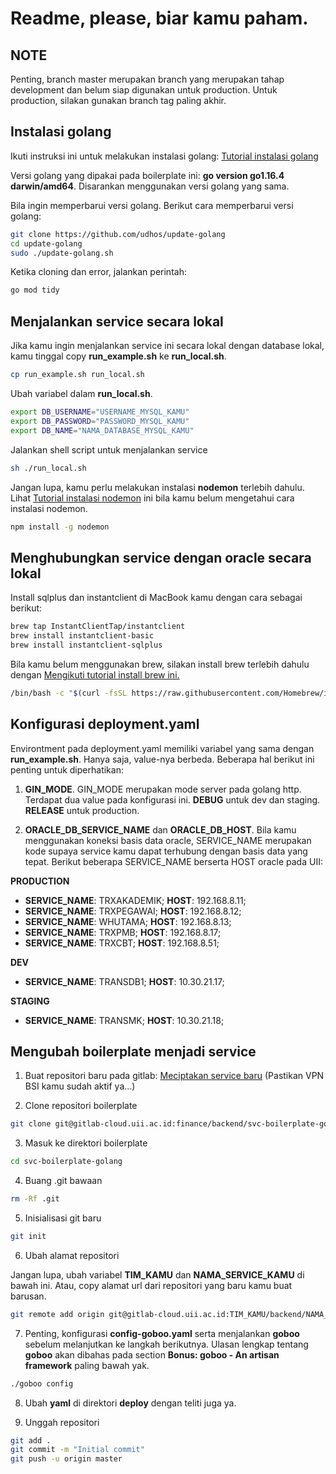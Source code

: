 # Readme, please, biar kamu paham.

## NOTE

Penting, branch master merupakan branch yang merupakan tahap development dan belum siap digunakan untuk production. Untuk production, 
silakan gunakan branch tag paling akhir.

## Instalasi golang

Ikuti instruksi ini untuk melakukan instalasi golang: [Tutorial instalasi golang](https://go.dev/doc/install)

Versi golang yang dipakai pada boilerplate ini: **go version go1.16.4 darwin/amd64**. Disarankan menggunakan versi golang yang sama.

Bila ingin memperbarui versi golang. Berikut cara memperbarui versi golang:

```bash
git clone https://github.com/udhos/update-golang
cd update-golang
sudo ./update-golang.sh
```

Ketika cloning dan error, jalankan perintah:

```bash
go mod tidy
```

## Menjalankan service secara lokal

Jika kamu ingin menjalankan service ini secara lokal dengan database lokal, kamu tinggal copy **run_example.sh** ke **run_local.sh**.

```bash
cp run_example.sh run_local.sh
```

Ubah variabel dalam **run_local.sh**.

```bash
export DB_USERNAME="USERNAME_MYSQL_KAMU"
export DB_PASSWORD="PASSWORD_MYSQL_KAMU"
export DB_NAME="NAMA_DATABASE_MYSQL_KAMU"
```

Jalankan shell script untuk menjalankan service

```bash
sh ./run_local.sh
```

Jangan lupa, kamu perlu melakukan instalasi **nodemon** terlebih dahulu. Lihat [Tutorial instalasi nodemon](https://www.npmjs.com/package/nodemon) ini bila kamu belum mengetahui cara instalasi nodemon.

```bash
npm install -g nodemon
```

## Menghubungkan service dengan oracle secara lokal

Install sqlplus dan instantclient di MacBook kamu dengan cara sebagai berikut:

```bash
brew tap InstantClientTap/instantclient
brew install instantclient-basic
brew install instantclient-sqlplus
```

Bila kamu belum menggunakan brew, silakan install brew terlebih dahulu dengan [Mengikuti tutorial install brew ini.](https://brew.sh)

```bash
/bin/bash -c "$(curl -fsSL https://raw.githubusercontent.com/Homebrew/install/HEAD/install.sh)"
```

## Konfigurasi deployment.yaml

Environtment pada deployment.yaml memiliki variabel yang sama dengan **run_example.sh**. Hanya saja, value-nya berbeda. Beberapa hal berikut ini penting untuk diperhatikan:

1. **GIN_MODE**. GIN_MODE merupakan mode server pada golang http. Terdapat dua value pada konfigurasi ini. **DEBUG** untuk dev dan staging. **RELEASE** untuk production.

2. **ORACLE_DB_SERVICE_NAME** dan **ORACLE_DB_HOST**. Bila kamu menggunakan koneksi basis data oracle, SERVICE_NAME merupakan kode supaya service kamu dapat terhubung dengan basis data yang tepat. Berikut beberapa SERVICE_NAME berserta HOST oracle pada UII:

**PRODUCTION**

- **SERVICE_NAME**: TRXAKADEMIK; **HOST**: 192.168.8.11;
- **SERVICE_NAME**: TRXPEGAWAI; **HOST**: 192.168.8.12;
- **SERVICE_NAME**: WHUTAMA; **HOST**: 192.168.8.13;
- **SERVICE_NAME**: TRXPMB; **HOST**: 192.168.8.17;
- **SERVICE_NAME**: TRXCBT; **HOST**: 192.168.8.51;

**DEV**

- **SERVICE_NAME**: TRANSDB1; **HOST**: 10.30.21.17;

**STAGING**

- **SERVICE_NAME**: TRANSMK; **HOST**: 10.30.21.18;

## Mengubah boilerplate menjadi service

1. Buat repositori baru pada gitlab: [Meciptakan service baru](https://gitlab-cloud.uii.ac.id/projects/new) (Pastikan VPN BSI kamu sudah aktif ya...)

2. Clone repositori boilerplate

```bash
git clone git@gitlab-cloud.uii.ac.id:finance/backend/svc-boilerplate-golang.git
```

3. Masuk ke direktori boilerplate

```bash
cd svc-boilerplate-golang
```

4. Buang .git bawaan

```bash
rm -Rf .git
```

5. Inisialisasi git baru

```bash
git init
```

6. Ubah alamat repositori

Jangan lupa, ubah variabel **TIM_KAMU** dan **NAMA_SERVICE_KAMU** di bawah ini. Atau, copy alamat url dari repositori yang baru kamu buat barusan.

```bash
git remote add origin git@gitlab-cloud.uii.ac.id:TIM_KAMU/backend/NAMA_SERVICE_KAMU
```

7. Penting, konfigurasi **config-goboo.yaml** serta menjalankan **goboo** sebelum melanjutkan ke langkah berikutnya. Ulasan lengkap tentang **goboo** akan dibahas pada section **Bonus: goboo - An artisan framework** paling bawah yak.

```bash
./goboo config
```

8. Ubah **yaml** di direktori **deploy** dengan teliti juga ya.

9. Unggah repositori

```bash
git add .
git commit -m "Initial commit"
git push -u origin master
```
